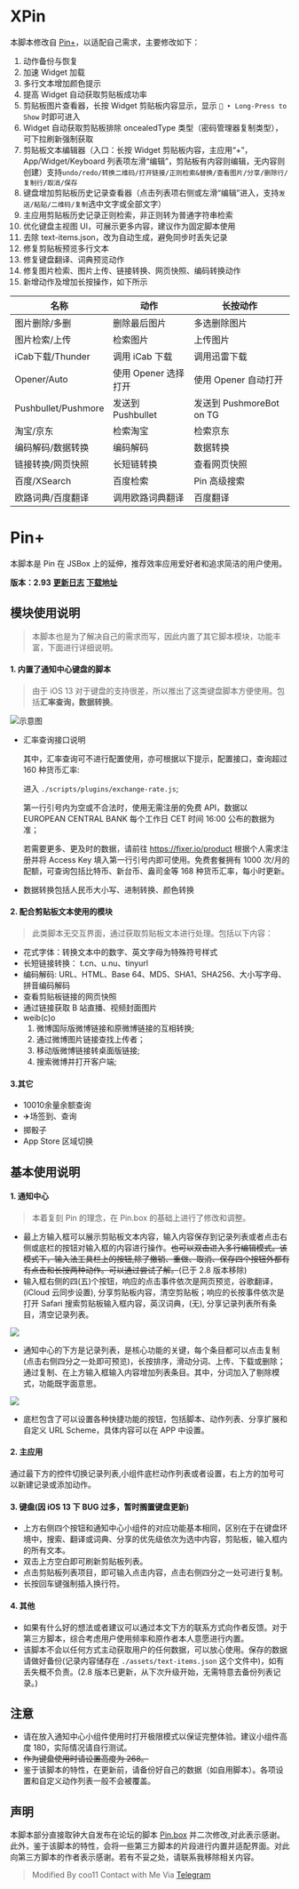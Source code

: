 # XPin
本脚本修改自 [Pin+](https://github.com/coo11/pin)，以适配自己需求，主要修改如下：

1. 动作备份与恢复
2. 加速 Widget 加载
3. 多行文本增加颜色提示
4. 提高 Widget 自动获取剪贴板成功率
5. 剪贴板图片查看器，长按 Widget 剪贴板内容显示，显示 `🌁 ‣ Long-Press to Show` 时即可进入
6. Widget 自动获取剪贴板排除 oncealedType 类型（密码管理器复制类型），可下拉刷新强制获取
7. 剪贴板文本编辑器（入口：长按 Widget 剪贴板内容，主应用“+”，App/Widget/Keyboard 列表项左滑“编辑”，剪贴板有内容则编辑，无内容则创建）支持`undo/redo/转换二维码/打开链接/正则检索&替换/查看图片/分享/删除行/复制行/取消/保存`
8. 键盘增加剪贴板历史记录查看器（点击列表项右侧或左滑“编辑”进入，支持`发送/粘贴/二维码/复制`选中文字或全部文字）
9. 主应用剪贴板历史记录正则检索，非正则转为普通字符串检索
10. 优化键盘主视图 UI，可展示更多内容，建议作为固定脚本使用
11. 去除 text-items.json，改为自动生成，避免同步时丢失记录
12. 修复剪贴板预览多行文本
13. 修复键盘翻译、词典预览动作
14. 修复图片检索、图片上传、链接转换、网页快照、编码转换动作
15. 新增动作及增加长按操作，如下所示

| 名称 | 动作 | 长按动作
| --- | --- | --- |
| 图片删除/多删 | 删除最后图片 | 多选删除图片 |
| 图片检索/上传 | 检索图片 | 上传图片 |
| iCab下载/Thunder | 调用 iCab 下载 | 调用迅雷下载 |
| Opener/Auto | 使用 Opener 选择打开 | 使用 Opener 自动打开 |
| Pushbullet/Pushmore | 发送到 Pushbullet | 发送到 PushmoreBot on TG |
| 淘宝/京东 | 检索淘宝 | 检索京东 |
| 编码解码/数据转换 | 编码解码 | 数据转换 |
| 链接转换/网页快照 | 长短链转换 | 查看网页快照 |
| 百度/XSearch | 百度检索 | Pin 高级搜索 |
| 欧路词典/百度翻译 | 调用欧路词典翻译 | 百度翻译 |



# Pin+
本脚本是 Pin 在 JSBox 上的延伸，推荐效率应用爱好者和追求简洁的用户使用。

**版本：2.93**
[**更新日志**](http://t.cn/AiKE6qFn)
[**下载地址**](http://t.cn/Aiun6Q3B)

## 模块使用说明
> 本脚本也是为了解决自己的需求而写，因此内置了其它脚本模块，功能丰富，下面进行详细说明。

#### 1. 内置了通知中心键盘的脚本
> 由于 iOS 13 对于键盘的支持很差，所以推出了这类键盘脚本方便使用。包括**汇率查询，数据转换**。

![示意图](http://tva1.sinaimg.cn/large/007X8olVly1g7rtqb3qb1j30u015baix.jpg)

- 汇率查询接口说明

    其中，汇率查询可不进行配置使用，亦可根据以下提示，配置接口，查询超过 160 种货币汇率:

    进入 `./scripts/plugins/exchange-rate.js`;
    
    第一行引号内为空或不合法时，使用无需注册的免费 API，数据以 EUROPEAN CENTRAL BANK 每个工作日 CET 时间 16:00 公布的数据为准；
    
    若需要更多、更及时的数据，请前往 https://fixer.io/product 根据个人需求注册并将 Access Key 填入第一行引号内即可使用。免费套餐拥有 1000 次/月的配额，可查询包括比特币、新台币、盎司金等 168 种货币汇率，每小时更新。
    
- 数据转换包括人民币大小写、进制转换、颜色转换

#### 2. 配合剪贴板文本使用的模块
> 此类脚本无交互界面，通过获取剪贴板文本进行处理。包括以下内容：

- 花式字体：转换文本中的数字、英文字母为特殊符号样式
- 长短链接转换：
    t.cn、u.nu、tinyurl
- 编码解码:
    URL、HTML、Base 64、MD5、SHA1、SHA256、大小写字母、拼音编码解码
- 查看剪贴板链接的网页快照
- 通过链接获取 B 站直播、视频封面图片
- weib(c)o
    1. 微博国际版微博链接和原微博链接的互相转换;
    2. 通过微博图片链接查找上传者；
    3. 移动版微博链接转桌面版链接;
    4. 搜索微博并打开客户端;

#### 3.其它
- 10010余量余额查询
- ✈️场签到、查询
- 掷骰子
- App Store 区域切换

## 基本使用说明
#### 1. 通知中心
> 本着复刻 Pin 的理念，在 Pin.box 的基础上进行了修改和调整。
- 最上方输入框可以展示剪贴板文本内容，输入内容保存到记录列表或者点击右侧或底栏的按钮对输入框的内容进行操作。~~也可以双击进入多行编辑模式。该模式下，输入法工具栏上的按钮,除了撤销、重做、取消、保存四个按钮外都有有点击和长按两种动作。可以通过尝试了解。~~(已于 2.8 版本移除)
- 输入框右侧的四(五)个按钮，响应的点击事件依次是网页预览，谷歌翻译，(iCloud 云同步设置), 分享剪贴板内容，清空剪贴板；响应的长按事件依次是打开 Safari 搜索剪贴板输入框内容，英汉词典，(无), 分享记录列表所有条目，清空记录列表。

![ ](http://tva1.sinaimg.cn/large/007X8olVly1g7rtprkjzxj30u01cn7m5.jpg)

- 通知中心的下方是记录列表，是核心功能的关键，每个条目都可以点击复制(点击右侧四分之一处即可预览)，长按排序，滑动分词、上传、下载或删除；通过复制、在上方输入框输入内容增加列表条目。其中，分词加入了剔除模式，功能既字面意思。

![ ](http://tva1.sinaimg.cn/large/007X8olVly1g7rtps1wkdj30u00x912n.jpg)

- 底栏包含了可以设置各种快捷功能的按钮，包括脚本、动作列表、分享扩展和自定义 URL Scheme，具体内容可以在 APP 中设置。

#### 2. 主应用
通过最下方的控件切换记录列表,小组件底栏动作列表或者设置，右上方的加号可以新建记录或添加动作。

#### 3. ~~键盘~~(因 iOS 13 下 BUG 过多，暂时搁置键盘更新)
- 上方右侧四个按钮和通知中心小组件的对应功能基本相同，区别在于在键盘环境中，搜索、翻译或词典、分享的优先级依次为选中内容，剪贴板，输入框内的所有文本。
- 双击上方空白即可刷新剪贴板列表。
- 点击剪贴板列表项目，即可输入点击内容，点击右侧四分之一处可进行复制。
- 长按回车键强制插入换行符。

#### 4. 其他
- 如果有什么好的想法或者建议可以通过本文下方的联系方式向作者反馈。对于第三方脚本，综合考虑用户使用频率和原作者本人意愿进行内置。
- 该脚本不会以任何方式主动获取用户的任何数据，可以放心使用。保存的数据请做好备份(记录内容储存在 `./assets/text-items.json` 这个文件中)，如有丢失概不负责。(2.8 版本已更新，从下次升级开始，无需特意去备份列表记录。)

## 注意
- 请在放入通知中心小组件使用时打开极限模式以保证完整体验。建议小组件高度 180，实际情况请自行测试。
- ~~作为键盘使用时请设置高度为 268。~~
- 鉴于该脚本的特性，在更新前，请备份好自己的数据（如自用脚本）。各项设置和自定义动作列表一般不会被覆盖。

## 声明
本脚本部分直接取钟大自发布在论坛的脚本 [Pin.box](http://t.cn/EX09jmG) 并二次修改,对此表示感谢。此外，鉴于该脚本的特性，会将一些第三方脚本的片段进行内置并适配界面。对此向第三方脚本的作者表示感谢。若有不妥之处，请联系我移除相关内容。

> Modified By coo11
> Contact with Me Via [Telegram](https://t.me/coo11)
